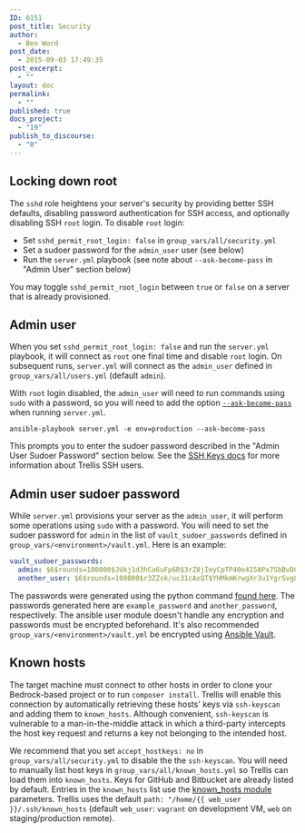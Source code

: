 ```yaml
---
ID: 6151
post_title: Security
author:
  - Ben Word
post_date:
  - 2015-09-03 17:49:35
post_excerpt:
  - ""
layout: doc
permalink:
  - ""
published: true
docs_project:
  - "19"
publish_to_discourse:
  - "0"
---
```

## Locking down root

The `sshd` role heightens your server's security by providing better SSH defaults, disabling password authentication for SSH access, and optionally disabling SSH `root` login. To disable `root` login:

* Set `sshd_permit_root_login: false` in `group_vars/all/security.yml`
* Set a sudoer password for the `admin_user` user (see below)
* Run the `server.yml` playbook (see note about `--ask-become-pass` in "Admin User" section below)

You may toggle `sshd_permit_root_login` between `true` or `false` on a server that is already provisioned.

## Admin user

When you set `sshd_permit_root_login: false` and run the `server.yml` playbook, it will connect as `root` one final time and disable `root` login. On subsequent runs, `server.yml` will connect as the `admin_user` defined in `group_vars/all/users.yml` (default `admin`).

With `root` login disabled, the `admin_user` will need to run commands using `sudo` with a password, so you will need to add the option [`--ask-become-pass`](http://docs.ansible.com/ansible/become.html#new-ansible-variables) when running `server.yml`.
```
ansible-playbook server.yml -e env=production --ask-become-pass
```
This prompts you to enter the sudoer password described in the "Admin User Sudoer Password" section below. See the [SSH Keys docs](https://roots.io/trellis/docs/ssh-keys/) for more information about Trellis SSH users.

## Admin user sudoer password

While `server.yml` provisions your server as the `admin_user`, it will perform some operations using `sudo` with a password. You will need to set the sudoer password for `admin` in the list of `vault_sudoer_passwords` defined in `group_vars/<environment>/vault.yml`. Here is an example:

```yaml
vault_sudoer_passwords:
  admin: $6$rounds=100000$JUkj1d3hCa6uFp6R$3rZ8jImyCpTP40e4I5APx7SbBvDCM8fB6GP/IGOrsk/GEUTUhl1i/Q2JNOpj9ashLpkgaCxqMqbFKdZdmAh26/
  another_user: $6$rounds=100000$r3ZZsk/uc31cAxQT$YHMkmKrwgXr3u1YgrSvg0wHZg5IM6MLEzqOraIXqh5o7aWshxD.QaNeCcUX3KInqzTqaqN3qzo9nvc/QI0M1C.
```

The passwords were generated using the python command [found here](http://docs.ansible.com/faq.html#how-do-i-generate-crypted-passwords-for-the-user-module). The passwords generated here are `example_password` and `another_password`, respectively. The ansible user module doesn't handle any encryption and passwords must be encrypted beforehand. It's also recommended `group_vars/<environment>/vault.yml` be encrypted using [Ansible Vault](https://roots.io/trellis/docs/vault/).

## Known hosts

The target machine must connect to other hosts in order to clone your Bedrock-based project or to run `composer install`. Trellis will enable this connection by automatically retrieving these hosts' keys via `ssh-keyscan` and adding them to `known_hosts`. Although convenient, `ssh-keyscan` is vulnerable to a man-in-the-middle attack in which a third-party intercepts the host key request and returns a key not belonging to the intended host.

We recommend that you set `accept_hostkeys: no` in `group_vars/all/security.yml` to disable the the `ssh-keyscan`. You will need to manually list host keys in `group_vars/all/known_hosts.yml` so Trellis can load them into `known_hosts`. Keys for GitHub and Bitbucket are already listed by default. Entries in the `known_hosts` list use the [known_hosts module](http://docs.ansible.com/ansible/known_hosts_module.html) parameters. Trellis uses the default `path: "/home/{{ web_user }}/.ssh/known_hosts` (default `web_user`: `vagrant` on development VM, `web` on staging/production remote).
